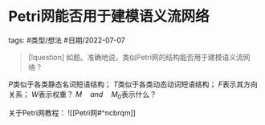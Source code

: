 # Petri网能否用于建模语义流网络


tags: #类型/想法  #日期/2022-07-07 


> [!question]
> 如题。准确地说，类似Petri网的结构能否用于建模语义流网络？


$P$类似于各类静态名词短语结构；
$T$类似于各类动态动词短语结构；
$F$表示其方向关系；
$W$表示权重？
$M \quad and \quad M_0$表示什么？


关于Petri网教程：
![[Petri网#^ncbrqm]]


